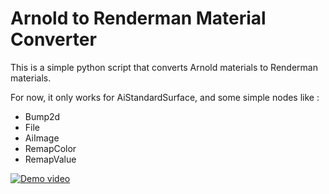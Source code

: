 # Arnold to Renderman Material Converter

This is a simple python script that converts Arnold materials to Renderman materials.

For now, it only works for AiStandardSurface, and some simple nodes like :
- Bump2d
- File
- AiImage
- RemapColor
- RemapValue



[![Demo video](https://img.youtube.com/vi/Kw9gQE1Ob9I/hqdefault.jpg)](https://www.youtube.com/watch?v=Kw9gQE1Ob9I)
